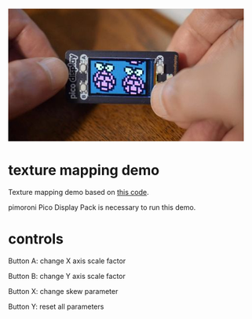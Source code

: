 ![Shape](https://raw.githubusercontent.com/boochow/pico_test_projects/images/interpolater/interpolater-demo.jpg)
# texture mapping demo
Texture mapping demo based on [this code](https://github.com/raspberrypi/pico-examples/tree/master/interp/hello_interp).

pimoroni Pico Display Pack is necessary to run this demo.

# controls
Button A: change X axis scale factor

Button B: change Y axis scale factor

Button X: change skew parameter

Button Y: reset all parameters